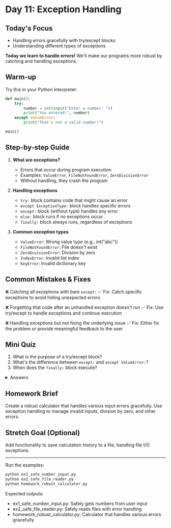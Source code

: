 # Day 11: Exception Handling

## Today's Focus
- Handling errors gracefully with try/except blocks
- Understanding different types of exceptions

**Today we learn to handle errors!** We'll make our programs more robust by catching and handling exceptions.

## Warm-up
Try this in your Python interpreter:
```python
def main():
    try:
        number = int(input("Enter a number: "))
        print("You entered:", number)
    except ValueError:
        print("That's not a valid number!")

main()
```

## Step-by-step Guide

1. **What are exceptions?**
   - Errors that occur during program execution
   - Examples: `ValueError`, `FileNotFoundError`, `ZeroDivisionError`
   - Without handling, they crash the program

2. **Handling exceptions**
   - `try:` block contains code that might cause an error
   - `except ExceptionType:` block handles specific errors
   - `except:` block (without type) handles any error
   - `else:` block runs if no exceptions occur
   - `finally:` block always runs, regardless of exceptions

3. **Common exception types**
   - `ValueError`: Wrong value type (e.g., int("abc"))
   - `FileNotFoundError`: File doesn't exist
   - `ZeroDivisionError`: Division by zero
   - `IndexError`: Invalid list index
   - `KeyError`: Invalid dictionary key

## Common Mistakes & Fixes

❌ Catching all exceptions with bare `except:`
✅ Fix: Catch specific exceptions to avoid hiding unexpected errors

❌ Forgetting that code after an unhandled exception doesn't run
✅ Fix: Use try/except to handle exceptions and continue execution

❌ Handling exceptions but not fixing the underlying issue
✅ Fix: Either fix the problem or provide meaningful feedback to the user

## Mini Quiz

1. What is the purpose of a try/except block?
2. What's the difference between `except:` and `except ValueError:`?
3. When does the `finally:` block execute?

<details>
<summary>Answers</summary>

1. To catch and handle errors so the program doesn't crash
2. `except:` catches all exceptions; `except ValueError:` catches only ValueError exceptions
3. The `finally:` block always executes, whether an exception occurred or not
</details>

## Homework Brief

Create a robust calculator that handles various input errors gracefully.
Use exception handling to manage invalid inputs, division by zero, and other errors.

## Stretch Goal (Optional)

Add functionality to save calculation history to a file, handling file I/O exceptions.

---

Run the examples:
```bash
python ex1_safe_number_input.py
python ex2_safe_file_reader.py
python homework_robust_calculator.py
```

Expected outputs:
- ex1_safe_number_input.py: Safely gets numbers from user input
- ex2_safe_file_reader.py: Safely reads files with error handling
- homework_robust_calculator.py: Calculator that handles various errors gracefully
